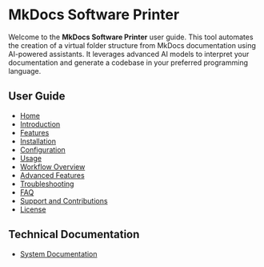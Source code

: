 # MkDocs Software Printer

Welcome to the **MkDocs Software Printer** user guide. This tool automates the creation of a virtual folder structure from MkDocs documentation using AI-powered assistants. It leverages advanced AI models to interpret your documentation and generate a codebase in your preferred programming language.

<!-- put video here later -->


## **User Guide**

  - [Home](./user-guide/index.md)
  - [Introduction](./user-guide/01_introduction.md)
  - [Features](./user-guide/02_features.md)
  - [Installation](./user-guide/03_installation.md)
  - [Configuration](./user-guide/04_configuration.md)
  - [Usage](./user-guide/05_usage.md)
  - [Workflow Overview](./user-guide/06_workflow_overview.md)
  - [Advanced Features](./user-guide/07_advanced_features.md)
  - [Troubleshooting](./user-guide/08_troubleshooting.md)
  - [FAQ](./user-guide/09_faq.md)
  - [Support and Contributions](./user-guide/10_support_and_contributions.md)
  - [License](./user-guide/11_license.md)

## **Technical Documentation**

  - [System Documentation](system/index.html)
